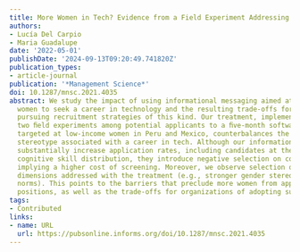 ```yaml
---
title: More Women in Tech? Evidence from a Field Experiment Addressing Social Identity
authors:
- Lucía Del Carpio
- Maria Guadalupe
date: '2022-05-01'
publishDate: '2024-09-13T09:20:49.741820Z'
publication_types:
- article-journal
publication: '*Management Science*'
doi: 10.1287/mnsc.2021.4035
abstract: We study the impact of using informational messaging aimed at encouraging
  women to seek a career in technology and the resulting trade-offs for organizations
  pursuing recruitment strategies of this kind. Our treatment, implemented through
  two ﬁeld experiments among potential applicants to a ﬁve-month software-coding program
  targeted at low-income women in Peru and Mexico, counterbalances the strong male
  stereotype associated with a career in tech. Although our informational messages
  substantially increase application rates, including candidates at the top of the
  cognitive skill distribution, they introduce negative selection on cognitive skills,
  implying a higher cost of screening. Moreover, we observe selection on the noncognitive
  dimensions addressed with the treatment (e.g., stronger gender stereotypes and traditional
  norms). This points to the barriers that preclude more women from applying to tech
  positions, as well as the trade-offs for organizations of adopting such a strategy.
tags:
- Contributed
links:
- name: URL
  url: https://pubsonline.informs.org/doi/10.1287/mnsc.2021.4035
---
```


